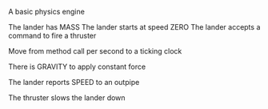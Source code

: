 A basic physics engine

The lander has MASS
The lander starts at speed ZERO
The lander accepts a command to fire a thruster

Move from method call per second to a ticking clock

There is GRAVITY to apply constant force

The lander reports SPEED to an outpipe

The thruster slows the lander down
